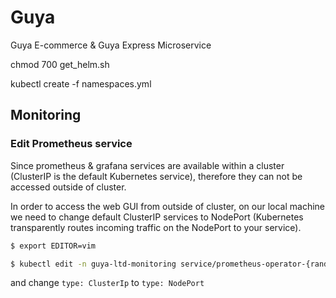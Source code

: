 # Guya
Guya E-commerce &amp; Guya Express Microservice


chmod 700 get_helm.sh


kubectl create -f namespaces.yml

## Monitoring

### Edit Prometheus service

Since prometheus & grafana services are available within a cluster (ClusterIP is the default Kubernetes service), therefore they can not be accessed outside of cluster.

In order to access the web GUI from outside of cluster, on our local machine we need to change default ClusterIP services to NodePort (Kubernetes transparently routes incoming traffic on the NodePort to your service).


```bash
$ export EDITOR=vim

$ kubectl edit -n guya-ltd-monitoring service/prometheus-operator-{randNum}-prometheus
```

and change `type: ClusterIp` to `type: NodePort`